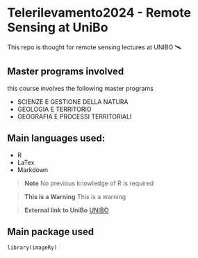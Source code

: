# Telerilevamento2024 - Remote Sensing at UniBo

This repo is thought for remote sensing lectures at UNIBO 🛰️

## Master programs involved

this course involves the following master programs

+ SCIENZE E GESTIONE DELLA NATURA
+ GEOLOGIA E TERRITORIO
+ GEOGRAFIA E PROCESSI TERRITORIALI

## Main languages used:
+ R
+ LaTex
+ Markdown

> **Note**
No previous knowledge of R is required

> **This is a Warning**
This is a warning

> **External link to UniBo**
[UNIBO](https://www.unibo.it/it)

## Main package used

```{r}
library(imageRy)
```







